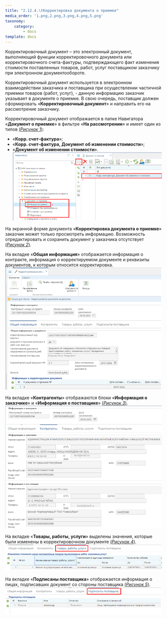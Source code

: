 ```yaml
---
title: "2.12.4.\tКорректировка документа о приемке"
media_order: '1.png,2.png,3.png,4.png,5.png'
taxonomy:
    category:
        - docs
template: docs
---
```


Корректировочный документ – это электронный документ, выполняющий функции корректировочного документа или корректировочного счета-фактуры, подтверждающего факт изменения стоимости поставленных товаров, работ, услуг поставщиком заказчику при электронном документообороте.

Корректировочный документ используется в электронном взаимодействии заказчика и поставщика при осуществлении частичной приемки товаров (работ, услуг), - данную информацию заказчик указывает в документе о приемке. В свою очередь, поставщик должен сформировать «**Корректировочный документ**» и направить его на рассмотрение заказчику.

Корректировочный документ отображается в папке Навигатора «**Документ о приемке**» в фильтре «**На рассмотрении**» и имеет один из типов [(*Рисунок 1*)](#ris-1):
-	«**Корр. счет-фактура**»;
-	«**Корр. счет-фактура, Документ об изменении стоимости**»;
-	«**Документ об изменении стоимости**».
![Рисунок 1. Cписок документов о приемке](1.png?id=ris-1)

На экранной форме документа «**Корректировка документа о приемке**» заказчик может только просмотреть информацию. Возможность отредактировать и сохранить документ у заказчика отсутствует [(*Рисунок 2*)](#ris-2).

На вкладке «**Общая информация**» отображается информация о контракте, информация о корректируемом документе и реквизиты документов, к которым относится корректировка.
![Рисунок 2. Форма документа «Корректировка документа о приемке»](2.png?id=ris-2)

На вкладке «**Контрагенты**» отображаются блоки «**Информация о заказчике**» и «**Информация о поставщике**»  [(*Рисунок 3*)](#ris-3).
![Рисунок 3. Вкладка «Контрагенты»](3.png?id=ris-3)

На вкладке «**Товары, работы, услуги**» выделены значения, которые были изменены в корректировочном документе  [(*Рисунок 4*)](#ris-4).
![Рисунок 4. Вкладка «Товары, работы, услуги»](4.png?id=ris-4)

На вкладке «**Подписаны поставщика**» отображается информация о лицах, подписавших документ со стороны поставщика  [(*Рисунок 5*)](#ris-5).
![Рисунок 5. Рисунок 637. Вкладка «Подписание поставщика»](5.png?id=ris-5)